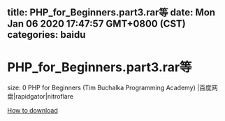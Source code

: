 
title: PHP_for_Beginners.part3.rar等
date: Mon Jan 06 2020 17:47:57 GMT+0800 (CST)    
categories: baidu
---

# PHP_for_Beginners.part3.rar等
size: 0
 PHP for Beginners (Tim Buchalka Programming Academy) |百度网盘|rapidgator|nitroflare
 

[How to download](https://bpcam.bemobtrk.com/go/2ceec3aa-1ca2-46d6-b9ff-aaa5c184517c?jno=5012)